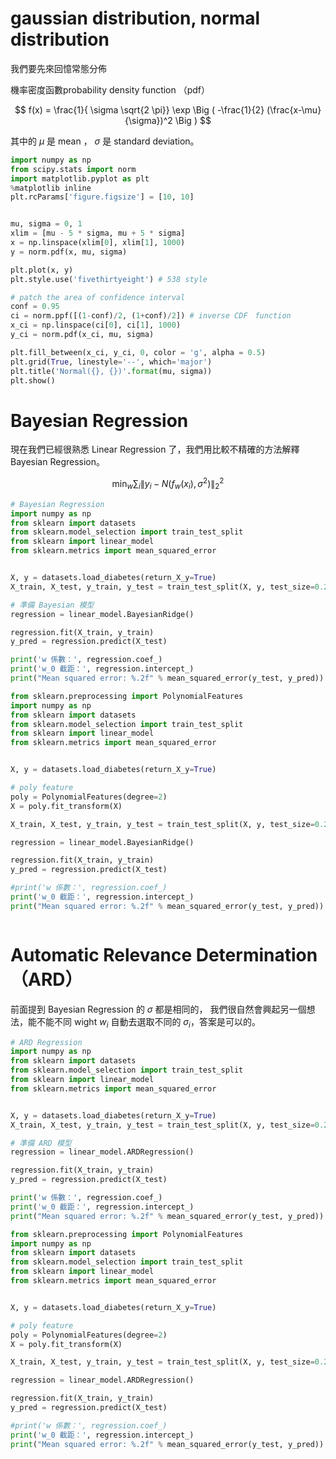 <script src="https://cdn.mathjax.org/mathjax/latest/MathJax.js?config=TeX-AMS-MML_HTMLorMML" type="text/javascript"></script>
<script type="text/x-mathjax-config">
MathJax.Hub.Config({
    tex2jax: {
    inlineMath: [ ["$","$"], ["\(","\)"] ],
    processEscapes: true
    }
});
</script>



# gaussian distribution, normal distribution
我們要先來回憶常態分佈 <br>

機率密度函數probability density function （pdf）

$$
f(x) = \frac{1}{ \sigma \sqrt{2 \pi}} \exp \Big ( -\frac{1}{2} (\frac{x-\mu}{\sigma})^2 \Big )
$$

其中的 $\mu$ 是 mean ， $\sigma$ 是 standard deviation。 



```python 
import numpy as np
from scipy.stats import norm
import matplotlib.pyplot as plt
%matplotlib inline
plt.rcParams['figure.figsize'] = [10, 10]


mu, sigma = 0, 1
xlim = [mu - 5 * sigma, mu + 5 * sigma]
x = np.linspace(xlim[0], xlim[1], 1000)
y = norm.pdf(x, mu, sigma)

plt.plot(x, y)
plt.style.use('fivethirtyeight') # 538 style

# patch the area of confidence interval
conf = 0.95
ci = norm.ppf([(1-conf)/2, (1+conf)/2]) # inverse CDF　function
x_ci = np.linspace(ci[0], ci[1], 1000)
y_ci = norm.pdf(x_ci, mu, sigma)

plt.fill_between(x_ci, y_ci, 0, color = 'g', alpha = 0.5)
plt.grid(True, linestyle='--', which='major')
plt.title('Normal({}, {})'.format(mu, sigma))
plt.show()
```


# Bayesian Regression

現在我們已經很熟悉 Linear Regression 了，我們用比較不精確的方法解釋 Bayesian Regression。

$$
\min_w \sum_i \| y_i -N(f_w(x_i), \sigma^2) \|_2^2
$$




```python 
# Bayesian Regression
import numpy as np
from sklearn import datasets
from sklearn.model_selection import train_test_split
from sklearn import linear_model
from sklearn.metrics import mean_squared_error


X, y = datasets.load_diabetes(return_X_y=True)
X_train, X_test, y_train, y_test = train_test_split(X, y, test_size=0.2, random_state=87)

# 準備 Bayesian 模型
regression = linear_model.BayesianRidge()

regression.fit(X_train, y_train)
y_pred = regression.predict(X_test)

print('w 係數：', regression.coef_)
print('w_0 截距：', regression.intercept_)
print("Mean squared error: %.2f" % mean_squared_error(y_test, y_pred))
```


```python 
from sklearn.preprocessing import PolynomialFeatures
import numpy as np
from sklearn import datasets
from sklearn.model_selection import train_test_split
from sklearn import linear_model
from sklearn.metrics import mean_squared_error


X, y = datasets.load_diabetes(return_X_y=True)

# poly feature
poly = PolynomialFeatures(degree=2)
X = poly.fit_transform(X)

X_train, X_test, y_train, y_test = train_test_split(X, y, test_size=0.2, random_state=87)

regression = linear_model.BayesianRidge()

regression.fit(X_train, y_train)
y_pred = regression.predict(X_test)

#print('w 係數：', regression.coef_)
print('w_0 截距：', regression.intercept_)
print("Mean squared error: %.2f" % mean_squared_error(y_test, y_pred))



```


# Automatic Relevance Determination （ARD）

前面提到 Bayesian Regression 的 $\sigma$ 都是相同的，
我們很自然會興起另一個想法，能不能不同 wight $w_i$ 自動去選取不同的 $\sigma_i$，答案是可以的。



```python 
# ARD Regression
import numpy as np
from sklearn import datasets
from sklearn.model_selection import train_test_split
from sklearn import linear_model
from sklearn.metrics import mean_squared_error


X, y = datasets.load_diabetes(return_X_y=True)
X_train, X_test, y_train, y_test = train_test_split(X, y, test_size=0.2, random_state=87)

# 準備 ARD 模型
regression = linear_model.ARDRegression()

regression.fit(X_train, y_train)
y_pred = regression.predict(X_test)

print('w 係數：', regression.coef_)
print('w_0 截距：', regression.intercept_)
print("Mean squared error: %.2f" % mean_squared_error(y_test, y_pred))

```


```python 
from sklearn.preprocessing import PolynomialFeatures
import numpy as np
from sklearn import datasets
from sklearn.model_selection import train_test_split
from sklearn import linear_model
from sklearn.metrics import mean_squared_error


X, y = datasets.load_diabetes(return_X_y=True)

# poly feature
poly = PolynomialFeatures(degree=2)
X = poly.fit_transform(X)

X_train, X_test, y_train, y_test = train_test_split(X, y, test_size=0.2, random_state=87)

regression = linear_model.ARDRegression()

regression.fit(X_train, y_train)
y_pred = regression.predict(X_test)

#print('w 係數：', regression.coef_)
print('w_0 截距：', regression.intercept_)
print("Mean squared error: %.2f" % mean_squared_error(y_test, y_pred))

```
